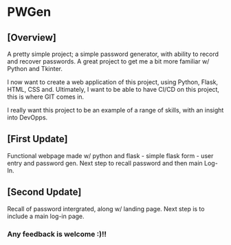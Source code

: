 # PWGen #
        


## [Overview] ##
A pretty simple project; a simple password generator, with ability to record and recover passwords. A great project to get me a bit more familiar w/ Python and Tkinter.

I now want to create a web application of this project, using Python, Flask, HTML, CSS and. Ultimately, I want to be able to have CI/CD on this project, this is where GIT comes in.

I really want this project to be an example of a range of skills, with an insight into DevOpps.

## [First Update] ##
Functional webpage made w/ python and flask - simple flask form - user entry and password gen. 
Next step to recall password and then main Log-In.

## [Second Update] ##
Recall of password intergrated, along w/ landing page. 
Next step is to include a main log-in page.




### Any feedback is welcome :)!! ###
